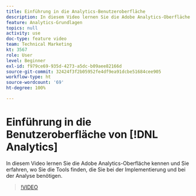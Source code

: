 ```yaml
---
title: Einführung in die Analytics-Benutzeroberfläche
description: In diesem Video lernen Sie die Adobe Analytics-Oberfläche kennen und Sie erfahren, wo Sie die Tools finden, die Sie bei der Implementierung und bei der Analyse benötigen.
feature: Analytics-Grundlagen
topics: null
activity: use
doc-type: feature video
team: Technical Marketing
kt: 3567
role: User
level: Beginner
exl-id: f979ce69-935d-4273-a5dc-b09aee82166d
source-git-commit: 32424f3f2b05952fe4df9ea91dcbe51684cee905
workflow-type: ht
source-wordcount: '69'
ht-degree: 100%

---
```


# Einführung in die Benutzeroberfläche von [!DNL Analytics]

In diesem Video lernen Sie die Adobe Analytics-Oberfläche kennen und Sie erfahren, wo Sie die Tools finden, die Sie bei der Implementierung und bei der Analyse benötigen.

>[!VIDEO](https://video.tv.adobe.com/v/28748/?quality=12)
